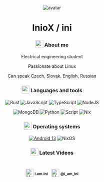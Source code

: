 <div align="center" text-align="center" style="inline-block">

![avatar](https://avatars.githubusercontent.com/u/81521595)

# InioX / ini

<h3 class="about-me">
     <sub>
          <img  src="https://github.com/InioX/InioX/assets/81521595/f42d0cce-ba58-4ccf-b008-7dc0434d88e4"
           height="25"
           width="25">
     </sub>
     About me
</h3>

Electrical engineering student

Passionate about Linux

Can speak Czech, Slovak, English, Russian

<h3 class="languages-and-tools">
     <sub>
          <img  src="https://github.com/InioX/InioX/assets/81521595/1fbe3355-94c6-4f86-a520-2dc06da9dddf"
           height="25"
           width="25">
     </sub>
     Languages and tools
</h3>

![Rust](https://img.shields.io/badge/Rust-ffffff?style=for-the-badge&logo=rust&logoColor=black)
![JavaScript](https://img.shields.io/badge/JavaScript-ffffff?style=for-the-badge&logo=javascript&logoColor=black)
![TypeScript](https://img.shields.io/badge/TypeScript-ffffff?style=for-the-badge&logo=typescript&logoColor=black)
![NodeJS](https://img.shields.io/badge/Node.js-ffffff?style=for-the-badge&logo=node.js&logoColor=black)

![MongoDB](https://img.shields.io/badge/MongoDB-ffffff?style=for-the-badge&logo=mongodb&logoColor=black)
![Python](https://img.shields.io/badge/Python-ffffff?style=for-the-badge&logo=python&logoColor=black)
![Script](https://img.shields.io/badge/Shell_Script-ffffff?style=for-the-badge&logo=gnu-bash&logoColor=black)
![Nix](https://img.shields.io/badge/Nix-ffffff?style=for-the-badge&logo=nixos&logoColor=black)


<h3 class="operating-systems">
     <sub>
          <img  src="https://github.com/InioX/InioX/assets/81521595/f6012468-724d-4c11-b1ea-3084b53062b3"
           height="25"
           width="25">
     </sub>
     Operating systems
</h3>

[![Android 13](https://img.shields.io/badge/Android%2013%20/%20RisingOS%201.4%20Elysium-ffffff?style=for-the-badge&logo=android&logoColor=black)](https://www.android.com/android-13/)
![NixOS](https://img.shields.io/badge/NixOS-ffffff?style=for-the-badge&logo=nixos&logoColor=black)

<h3 class="latest-videos">
     <sub>
          <img  src="https://github.com/InioX/InioX/assets/81521595/8d6b265c-2d53-4dc8-9779-d99e43df65cd"
           height="25"
           width="25">
     </sub>
     Latest Videos
</h3>

<!-- BEGIN YOUTUBE-CARDS -->

<!-- END YOUTUBE-CARDS -->

<h1></h1>

<img alt="My Discord" align="center" vertical-align="middle" width="25" src="https://simpleicons.now.sh/discord/ffffff" />
<sub><b>i.am.ini</b></sub>
&nbsp;
<img alt="My Discord" align="center" vertical-align="middle" width="25" src="https://simpleicons.now.sh/youtube/ffffff" />
<sub><b>@i_am_ini</b></sub>

<!--
**InioX/InioX** is a ✨ _special_ ✨ repository because its `README.md` (this file) appears on your GitHub profile.

Here are some ideas to get you started:

- 🔭 I’m currently working on ...
- 🌱 I’m currently learning ...
- 👯 I’m looking to collaborate on ...
- 🤔 I’m looking for help with ...
- 💬 Ask me about ...
- 📫 How to reach me: ...
- 😄 Pronouns: ...
- ⚡ Fun fact: ...
-->
